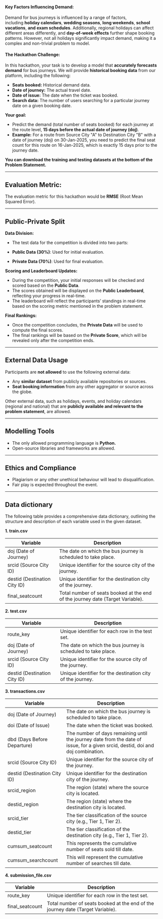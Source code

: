 #### **Key Factors Influencing Demand:**

Demand for bus journeys is influenced by a range of factors, including **holiday calendars**, **wedding seasons**, **long weekends**, **school vacations**, **and exam schedules**. Additionally, regional holidays can affect different areas differently, and **day-of-week effects** further shape booking patterns. However, not all holidays significantly impact demand, making it a complex and non-trivial problem to model.

#### **The Hackathon Challenge:**

In this hackathon, your task is to develop a model that **accurately forecasts demand** for bus journeys. We will provide **historical booking data** from our platform, including the following:

- **Seats booked:** Historical demand data.
- **Date of journey:** The actual travel date.
- **Date of issue:** The date when the ticket was booked.
- **Search data:** The number of users searching for a particular journey date on a given booking date.

**Your goal:**

- Predict the demand (total number of seats booked) for each journey at the route level, **15 days before the actual date of journey (doj)**.
- **Example:** For a route from Source City "A" to Destination City "B" with a date of journey (doj) on 30-Jan-2025, you need to predict the final seat count for this route on 16-Jan-2025, which is exactly 15 days prior to the journey date.

  
**You can download the training and testing datasets at the bottom of the Problem Statement.**

---

## **Evaluation Metric:**

The evaluation metric for this hackathon would be **RMSE** (Root Mean Squared Error).

---

## **Public-Private Split**

**Data Division:**

- The test data for the competition is divided into two parts:

- **Public Data (30%)**: Used for initial evaluation.
- **Private Data (70%)**: Used for final evaluation.

**Scoring and Leaderboard Updates:**

- During the competition, your initial responses will be checked and scored based on the **Public Data**.
- The scores obtained will be displayed on the **Public Leaderboard**, reflecting your progress in real-time.
- The leaderboard will reflect the participants’ standings in real-time based on the scoring metric mentioned in the problem statement.

**Final Rankings:**

- Once the competition concludes, the **Private Data** will be used to compute the final scores.
- The final rankings will be based on the **Private Score**, which will be revealed only after the competition ends.

---

## **External Data Usage**

Participants are **not allowed** to use the following external data:

- Any **similar dataset** from publicly available repositories or sources.
- **Seat booking information** from any other aggregator or source across the globe.

Other external data, such as holidays, events, and holiday calendars (regional and national) that are **publicly available and relevant to the problem statement**, are allowed.

---

## **Modelling Tools** 

- The only allowed programming language is **Python.**
- Open-source libraries and frameworks are allowed.

---

## **Ethics and Compliance**

- Plagiarism or any other unethical behaviour will lead to disqualification.
- Fair play is expected throughout the event.

---

## Data dictionary

The following table provides a comprehensive data dictionary, outlining the structure and description of each variable used in the given dataset.

**1. train.csv**

| **Variable**                 | **Description**                                                                |
| ---------------------------- | ------------------------------------------------------------------------------ |
| doj (Date of Journey)        | The date on which the bus journey is scheduled to take place.                  |
| srcid (Source City ID)       | Unique identifier for the source city of the journey.                          |
| destid (Destination City ID) | Unique identifier for the destination city of the journey.                     |
| final_seatcount              | Total number of seats booked at the end of the journey date (Target Variable). |

**2. test.csv**

| **Variable**                 | **Description**                                               |
| ---------------------------- | ------------------------------------------------------------- |
| route_key                    | Unique identifier for each row in the test set.               |
| doj (Date of Journey)        | The date on which the bus journey is scheduled to take place. |
| srcid (Source City ID)       | Unique identifier for the source city of the journey.         |
| destid (Destination City ID) | Unique identifier for the destination city of the journey.    |

**3. transactions.csv**

| **Variable**                 | **Description**                                                                                                                 |
| ---------------------------- | ------------------------------------------------------------------------------------------------------------------------------- |
| doj (Date of Journey)        | The date on which the bus journey is scheduled to take place.                                                                   |
| doi (Date of Issue)          | The date when the ticket was booked.                                                                                            |
| dbd (Days Before Departure)  | The number of days remaining until the journey date from the date of issue, for a given srcid, destid, doi and doj combination. |
| srcid (Source City ID)       | Unique identifier for the source city of the journey.                                                                           |
| destid (Destination City ID) | Unique identifier for the destination city of the journey.                                                                      |
| srcid_region                 | The region (state) where the source city is located.                                                                            |
| destid_region                | The region (state) where the destination city is located.                                                                       |
| srcid_tier                   | The tier classification of the source city (e.g., Tier 1, Tier 2).                                                              |
| destid_tier                  | The tier classification of the destination city (e.g., Tier 1, Tier 2).                                                         |
| cumsum_seatcount             | This represents the cumulative number of seats sold till date.                                                                  |
| cumsum_searchcount           | This will represent the cumulative number of searches till date.                                                                |

**4. submission_file.csv**

| **Variable**    | **Description**                                                                |
| --------------- | ------------------------------------------------------------------------------ |
| route_key       | Unique identifier for each row in the test set.                                |
| final_seatcount | Total number of seats booked at the end of the journey date (Target Variable). |
